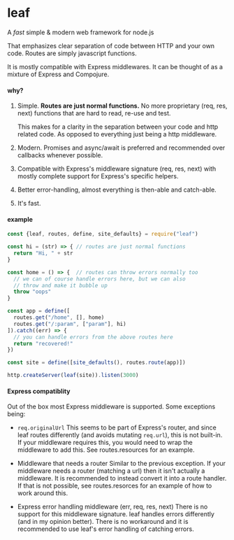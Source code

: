 # leaf

A _fast_ simple & modern web framework for node.js

That emphasizes clear separation of code between HTTP and your own code. Routes are simply javascript functions.

It is mostly compatible with Express middlewares. It can be thought of as a mixture of Express and Compojure.

#### why?

1. Simple. 
   __Routes are just normal functions.__ 
   No more proprietary (req, res, next) functions that are hard to read, re-use and test.

   This makes for a clarity in the separation between your code and http related code. As opposed to everything just being a http middleware.
  
2. Modern. Promises and async/await is preferred and recommended over callbacks whenever possible.

3. Compatible with Express's middleware signature (req, res, next) with mostly complete support for Express's specific helpers.

4. Better error-handling, almost everything is then-able and catch-able.

5. It's fast. 

#### example

```js
const {leaf, routes, define, site_defaults} = require("leaf")

const hi = (str) => { // routes are just normal functions
  return "Hi, " + str
}

const home = () => {  // routes can throw errors normally too
  // we can of course handle errors here, but we can also
  // throw and make it bubble up
  throw "oops"
}

const app = define([
  routes.get("/home", [], home)
  routes.get("/:param", ["param"], hi)
]).catch((err) => {
  // you can handle errors from the above routes here
  return "recovered!"
})

const site = define([site_defaults(), routes.route(app)])

http.createServer(leaf(site)).listen(3000)
```

#### Express compatiblity

Out of the box most Express middleware is supported. Some exceptions being:

- `req.originalUrl`
  This seems to be part of Express's router, and since leaf routes differently (and avoids mutating `req.url`), this is not built-in.
  If your middleware requires this, you would need to wrap the middleware to add this. See routes.resources for an example.
  
- Middleware that needs a router
  Similar to the previous exception. If your middleware needs a router (matching a url) then it isn't actually a middleware.
  It is recommended to instead convert it into a route handler. If that is not possible, see routes.resorces for an example of how to work around this.
  
- Express error handling middleware (err, req, res, next)
  There is no support for this middleware signature. leaf handles errors differently (and in my opinion better). There is no workaround and it is recommended to use leaf's error handling of catching errors.

